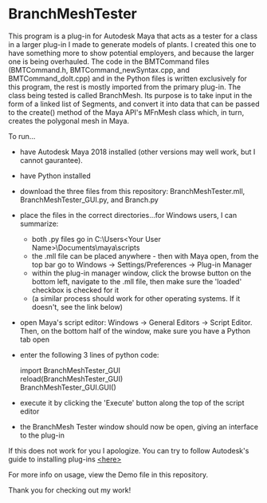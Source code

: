 # BranchMeshTester

This program is a plug-in for Autodesk Maya that acts as a tester for a class in a larger plug-in I made to generate models of plants.  I created this one to have something more to show potential employers, and because the larger one is being overhauled.  The code in the BMTCommand files (BMTCommand.h, BMTCommand_newSyntax.cpp, and BMTCommand_doIt.cpp) and in the Python files is written exclusively for this program, the rest is mostly imported from the primary plug-in.  The class being tested is called BranchMesh.  Its purpose is to take input in the form of a linked list of Segments, and convert it into data that can be passed to the create() method of the Maya API's MFnMesh class which, in turn, creates the polygonal mesh in Maya.

To run...

  - have Autodesk Maya 2018 installed (other versions may well work, but I cannot gaurantee).
  - have Python installed 
  - download the three files from this repository: BranchMeshTester.mll, BranchMeshTester_GUI.py, and Branch.py
  - place the files in the correct directories...for Windows users, I can summarize:
  
    - both .py files go in C:\Users\<Your User Name>\Documents\maya\scripts
    - the .mll file can be placed anywhere - then with Maya open, from the top bar go to Windows -> Settings/Preferences -> Plug-in Manager
    - within the plug-in manager window, click the browse button on the bottom left, navigate to the .mll file, then make sure the 'loaded' checkbox is checked for it
    - (a similar process should work for other operating systems. If it doesn't, see the link below)

  - open Maya's script editor:  Windows -> General Editors -> Script Editor.  Then, on the bottom half of the window, make sure you have a Python tab open
  - enter the following 3 lines of python code:
    
    import BranchMeshTester_GUI  
    reload(BranchMeshTester_GUI)  
    BranchMeshTester_GUI.GUI()  
    
  - execute it by clicking the 'Execute' button along the top of the script editor
  - the BranchMesh Tester window should now be open, giving an interface to the plug-in

If this does not work for you I apologize.  You can try to follow Autodesk's guide to installing plug-ins [&lt;here&gt;](https://knowledge.autodesk.com/support/maya/learn-explore/caas/CloudHelp/cloudhelp/2018/ENU/Maya-Customizing/files/GUID-FA51BD26-86F3-4F41-9486-2C3CF52B9E17-htm.html)

For more info on usage, view the Demo file in this repository.

Thank you for checking out my work!
